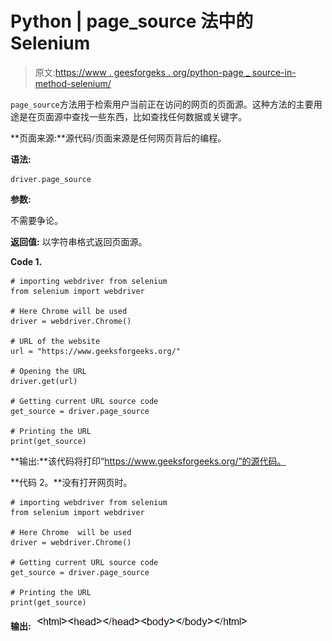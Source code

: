 # Python | page_source 法中的 Selenium

> 原文:[https://www . geesforgeks . org/python-page _ source-in-method-selenium/](https://www.geeksforgeeks.org/python-page_source-method-in-selenium/)

`page_source`方法用于检索用户当前正在访问的网页的页面源。这种方法的主要用途是在页面源中查找一些东西，比如查找任何数据或关键字。

**页面来源:**源代码/页面来源是任何网页背后的编程。

**语法:**

```
driver.page_source

```

**参数:**

不需要争论。

**返回值:**
以字符串格式返回页面源。

**Code 1.**

```
# importing webdriver from selenium
from selenium import webdriver

# Here Chrome will be used
driver = webdriver.Chrome()

# URL of the website 
url = "https://www.geeksforgeeks.org/"

# Opening the URL
driver.get(url)

# Getting current URL source code
get_source = driver.page_source

# Printing the URL
print(get_source)
```

**输出:**该代码将打印“https://www.geeksforgeeks.org/”的源代码。

**代码 2。**没有打开网页时。

```
# importing webdriver from selenium
from selenium import webdriver

# Here Chrome  will be used
driver = webdriver.Chrome()

# Getting current URL source code
get_source = driver.page_source

# Printing the URL
print(get_source)
```

**输出:**
![](img/61095c16698b61f74ae9036d4c72eba4.png)